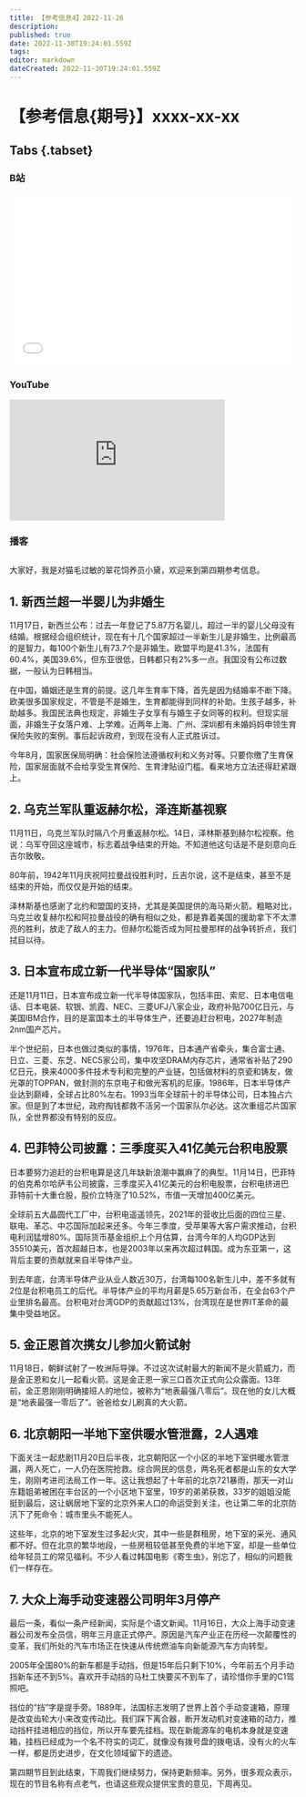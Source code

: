 ```yaml
---
title: 【参考信息4】2022-11-26
description: 
published: true
date: 2022-11-30T19:24:01.559Z
tags: 
editor: markdown
dateCreated: 2022-11-30T19:24:01.559Z
---
```


# 【参考信息{期号}】xxxx-xx-xx
## Tabs {.tabset}
### B站
<div style="position: relative; padding: 30% 45%;">
<iframe style="position: absolute; width: 100%; height: 100%; left: 0; top: 0;" src="//player.bilibili.com/player.html?&bvid=BV1yP411u7BQ&page=1&as_wide=1&high_quality=1&danmaku=1" scrolling="no" border="0" frameborder="no" framespacing="0" allowfullscreen="true"></iframe>
</div>

### YouTube
<div style="position: relative; padding-bottom: calc(56.25% * 0.75); /* 16:9 */ width: 75%; height: 0;">
<iframe style="position: absolute; top: 0; left: 0; width: 100%; height: 100%;" src="https://www.youtube-nocookie.com/embed/zfriWBuWWZI" title="YouTube video player" frameborder="0" allow="accelerometer; autoplay; clipboard-write; encrypted-media; gyroscope; picture-in-picture" allowfullscreen></iframe>
</div>
  
### 播客
<div class="podcast-player"></div>

## 

大家好，我是对猫毛过敏的翠花饲养员小黛，欢迎来到第四期参考信息。

## 1. 新西兰超一半婴儿为非婚生

11月17日，新西兰公布：过去一年登记了5.87万名婴儿，超过一半的婴儿父母没有结婚。根据经合组织统计，现在有十几个国家超过一半新生儿是非婚生，比例最高的是智力，每100个新生儿有73.7个是非婚生。欧盟平均是41.3%，法国有60.4%，美国39.6%，但东亚很低，日韩都只有2%多一点。我国没有公布过数据，一般认为日韩相当。

在中国，婚姻还是生育的前提。这几年生育率下降，首先是因为结婚率不断下降。欧美很多国家规定，不管是不是婚生，生育都能得到同样的补助。生孩子越多，补助越多。我国民法典也规定，非婚生子女享有与婚生子女同等的权利。但现实层面，非婚生子女落户难、上学难。近两年上海、广州、深圳都有未婚妈妈申领生育保险失败的案例。事后起诉政府，到现在没有人正式胜诉过。

今年8月，国家医保局明确：社会保险法遵循权利和义务对等。只要你缴了生育保险，国家层面就不会给享受生育保险、生育津贴设门槛。看来地方立法还得赶紧跟上。

## 2. 乌克兰军队重返赫尔松，泽连斯基视察

11月11日，乌克兰军队时隔八个月重返赫尔松。14日，泽林斯基到赫尔松视察。他说：乌军夺回这座城市，标志着战争结束的开始。不知道他这句话是不是刻意向丘吉尔致敬。

80年前，1942年11月庆祝阿拉曼战役胜利时，丘吉尔说，这不是结束，甚至不是结束的开始，而仅仅是开始的结束。

泽林斯基也感谢了北约和盟国的支持，尤其是美国提供的海马斯火箭。粗略对比，乌克兰收复赫尔松和阿拉曼战役的确有相似之处，都是靠着美国的援助拿下不太漂亮的胜利，放走了敌人的主力。但赫尔松能否成为阿拉曼那样的战争转折点，我们拭目以待。

## 3. 日本宣布成立新一代半导体“国家队”

还是11月11日，日本宣布成立新一代半导体国家队，包括丰田、索尼、日本电信电话、日本电装、软银、凯霞、NEC、三菱UFJ八家企业，政府补贴700亿日元，与美国IBM合作，目的是富国本土的半导体生产，还要追赶台积电，2027年制造2nm国产芯片。

半个世纪前，日本也做过类似的事情，1976年，日本通产省牵头，集合富士通、日立、三菱、东芝、NEC5家公司，集中攻坚DRAM内存芯片，通常省补贴了290亿日元，换来4000多件技术专利和完整的产业链，包括做材料的京瓷和铸友，做光罩的TOPPAN，做封测的东京电子和做光客机的尼康。1986年，日本半导体产业达到巅峰，全球占比80%左右。1993当年全球前十的半导体公司，日本独占六家。但是到了本世纪，政府掏钱都救不活另一个国家队尔必达。这次重组芯片国家队，全世界都没有特别的反应。

## 4. 巴菲特公司披露：三季度买入41亿美元台积电股票

日本要努力追赶的台积电算是这几年缺新浪潮中赢麻了的典型。11月14日，巴菲特的伯克希尔哈萨韦公司披露，三季度买入41亿美元的台积电股票，台积电挤进巴菲特前十大重仓股，股价立特涨了10.52%，市值一天增加400亿美元。

全球前五大晶圆代工厂中，台积电遥遥领先，2021年的营收比后面的四位三星、联电、革芯、中芯国际加起来还多。今年三季度，受苹果等大客户需求推动，台积电利润猛增80%。国际货币基金组织上个月估算，台湾今年的人均GDP达到35510美元，首次超越日本，也是2003年以来再次超过韩国。成为东亚第一，这背后主要的贡献就来自半导体产业。

到去年底，台湾半导体产业从业人数近30万，台湾每100名新生儿中，差不多就有2位是台积电员工的后代。半导体产业的平均月薪是5.65万新台币，在全台63个产业里排名最高。台积电对台湾GDP的贡献超过13%，台湾现在是世界IT革命的最集中受益地区。

## 5. 金正恩首次携女儿参加火箭试射

11月18日，朝鲜试射了一枚洲际导弹。不过这次试射最大的新闻不是火箭威力，而是金正恩和女儿一起看火箭。这是金正恩一家三口首次正式向公众露面。13年前，金正恩刚刚明确接班人的地位，被称为“地表最强八零后”。现在他的女儿大概是“地表最强一零后了”。爸爸给女儿刷真的大火箭。

## 6. 北京朝阳一半地下室供暖水管泄露，2人遇难

下面关注一起悲剧11月20日后半夜，北京朝阳区一个小区的半地下室供暖水管泄漏，两人死亡，一人仍在医院抢救。综合网民的信息，两名死者都是山东的女大学生，刚刚考进司法局工作一年。这让我想起了十年前的北京721暴雨，那天一对山东籍姐弟被困在丰台区的一个小区地下室里，19岁的弟弟获救，33岁的姐姐没能挺到最后，这让蜗居地下室的北京外来人口的命运受到关注，也让第二年的北京防汛下了死命令：城市里头不能死人。

这些年，北京的地下室发生过多起火灾，其中一些是群租房，地下室的采光、通风都不好。但在北京的繁华地段，一些房租较低甚至免费的半地下室，却是一些单位给年轻员工的常见福利。不少人看过韩国电影《寄生虫》，别忘了，相似的问题我们一样存在。

## 7. 大众上海手动变速器公司明年3月停产

最后一条，看似一条产经新闻，实际是个语文新闻。11月16日，大众上海手动变速器公司发布全员信，明年三月底正式停产。原因是汽车产业正在历经一次颠覆性的变革，我们所处的汽车市场正在快速从传统燃油车向新能源汽车方向转型。

2005年全国80%的新车都是手动挡，但是15年后只剩下10%，今年前五个月手动挡新车还不到5%。喜欢开手动挡的马杜工快要买不到车了，请珍惜你手里的C1驾照吧。

挡位的“挡”字是提手旁。1889年，法国标志发明了世界上首个手动变速箱，原理是改变齿轮大小来改变传动比。我们踩下离合器，断开发动机对变速箱的动力，推动挡杆挂进相应的挡位，所以开车要先挂档。现在新能源车的电机本身就是变速箱，挂档已经成为一个名不符实的词汇，就像没有拨号盘的拨电话，没有火的火车一样，都是历史进步，在文化领域留下的遗迹。

第四期节目到此结束，下周我们继续努力，保持更新频率。另外，很多观众表示，现在的节目名称有点老气，也请这些观众提供宝贵的意见，下周再见。